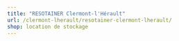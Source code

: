 ```yaml
---
title: "RESOTAINER Clermont-l'Hérault"
url: /clermont-lherault/resotainer-clermont-lherault/
shop: location de stockage
---
```

